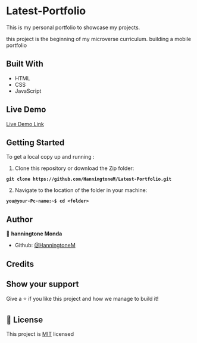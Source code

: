 # Latest-Portfolio

This is my personal portfolio to showcase my projects.


this project is the beginning of my microverse curriculum. building a mobile portfolio
## Built With

- HTML
- CSS
- JavaScript

## Live Demo

[Live Demo Link](https://hanningtonem.github.io/Latest-Portfolio/)

## Getting Started

To get a local copy up and running :

1. Clone this repository or download the Zip folder:

**``git clone https://github.com/HanningtoneM/Latest-Portfolio.git``**

2. Navigate to the location of the folder in your machine:

**``you@your-Pc-name:~$ cd <folder>``**

## Author

👤 **hanningtone Monda**

- Github: [@HanningtoneM](https://github.com/HanningtoneM)


## Credits



## Show your support

Give a ⭐️ if you like this project and how we manage to build it!

## 📝 License

This project is [MIT](./MIT.md) licensed
